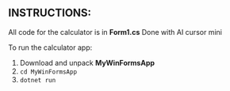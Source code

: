 ## INSTRUCTIONS:

All code for the calculator is in **Form1.cs**
Done with AI cursor mini

To run the calculator app:

1. Download and unpack **MyWinFormsApp**
2. `cd MyWinFormsApp`
3. `dotnet run`
